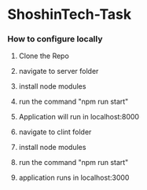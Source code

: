 # ShoshinTech-Task

### How to configure locally
1. Clone the Repo
2. navigate to server folder
3. install node modules
4. run the command "npm run start"
5. Application will run in localhost:8000

6. navigate to clint folder
7. install node modules
8. run the command "npm run start"
9. application runs in localhost:3000
